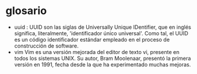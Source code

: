 # glosario
- uuid : UUID son las siglas de Universally Unique IDentifier, que en inglés significa, literalmente, 'identificador único universal'. Como tal, el UUID es un código identificador estándar empleado en el proceso de construcción de software.
- vim Vim es una versión mejorada del editor de texto vi, presente en todos los sistemas UNIX. Su autor, Bram Moolenaar, presentó la primera versión en 1991, fecha desde la que ha experimentado muchas mejoras.
